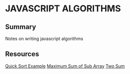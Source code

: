 # JAVASCRIPT ALGORITHMS

## Summary

Notes on writing javascript algorithms

## Resources

[Quick Sort Example](https://rohan-paul.github.io/javascript/2018/01/11/Quick-Sort_Algorithm-in-JavaScript/)
[Maximum Sum of Sub Array](https://rohan-paul.github.io/javascript/2017/07/23/Maximum_Sum_of_Subarray_Javascript_Implementation/)
[Two Sum](https://rohan-paul.github.io/javascript/2018/04/29/2-sum/)
